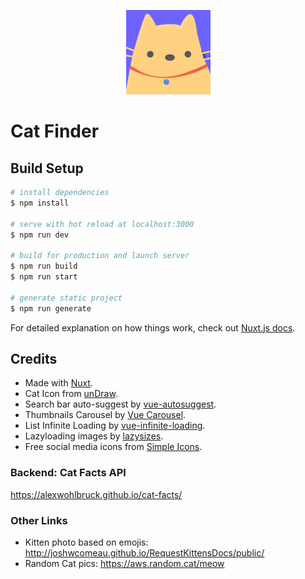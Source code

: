<p align="center">
<img src="/static/icon.png" />
</p>

# Cat Finder

## Build Setup

```bash
# install dependencies
$ npm install

# serve with hot reload at localhost:3000
$ npm run dev

# build for production and launch server
$ npm run build
$ npm run start

# generate static project
$ npm run generate
```

For detailed explanation on how things work, check out [Nuxt.js docs](https://nuxtjs.org).



## Credits

- Made with [Nuxt](https://nuxtjs.org).
- Cat Icon from [unDraw](https://undraw.co).
- Search bar auto-suggest by [vue-autosuggest](https://github.com/darrenjennings/vue-autosuggest).
- Thumbnails Carousel by [Vue Carousel](https://github.com/SSENSE/vue-carousel).
- List Infinite Loading by [vue-infinite-loading](https://github.com//PeachScript/vue-infinite-loading).
- Lazyloading images by [lazysizes](https://github.com/aFarkas/lazysizes).
- Free social media icons from [Simple Icons](http://simpleicons.org).

### Backend: Cat Facts API
https://alexwohlbruck.github.io/cat-facts/

### Other Links
- Kitten photo based on emojis: http://joshwcomeau.github.io/RequestKittensDocs/public/
- Random Cat pics: https://aws.random.cat/meow